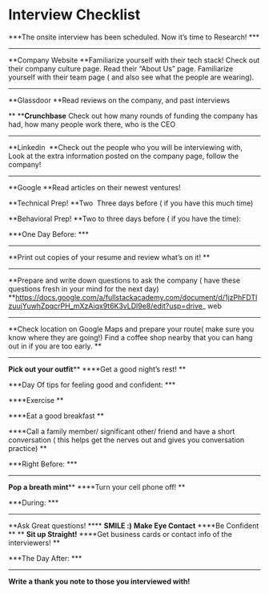 # Interview Checklist

***The onsite interview has been scheduled. Now it’s time to Research! ***
** **

**Company Website­ **Familiarize yourself with their tech stack! Check out their company culture page. Read their “About Us” page. Familiarize yourself with their team page ( and also see what the people are wearing).
** **

**Glassdoor­ **Read reviews on the company, and past interviews

** ****Crunchbase**­ Check out how many rounds of funding the company has had, how many people work there, who is the CEO
** **

**Linkedin ­ **Check out the people who you will be interviewing with, Look at the extra information posted on the company page, follow the company!
** **

**Google­ **Read articles on their newest ventures!

**Technical Prep! **Two ­ Three days before ( if you have this much time)

**Behavioral Prep! **Two to three days before ( if you have the time):


***One Day Before: ***
** **

**Print out copies of your resume and review what’s on it! **
** **

**Prepare and write down questions to ask the company ( have these questions fresh in your mind for the next day) **https://docs.google.com/a/fullstackacademy.com/document/d/1jzPhFDTlzuujYuwhZpqcrPH_mXzAiqx9t6K3vLDl9e8/edit?usp=drive_ web
** **

**Check location on Google Maps and prepare your route( make sure you know where they are going!) Find a coffee shop nearby that you can hang out in if you are too early. **
** **

**Pick out your outfit**** ****Get a good night’s rest! **

***Day Of tips for feeling good and confident: ***

****Exercise
 **

****Eat a good breakfast
 **

****Call a family member/ significant other/ friend and have a short conversation ( this helps get the nerves out and gives you conversation practice) **

***Right Before: ***
** **

**Pop a breath mint**** ****Turn your cell phone off! **

***During: ***
** **

**Ask Great questions! **** ****SMILE :)**** ****Make Eye Contact**** ****Be Confident **
** ****Sit up Straight!**** ****Get business cards or contact info of the interviewers! **

***The Day After: ***
** **

**Write a thank you note to those you interviewed with!**


